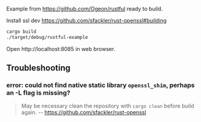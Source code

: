 Example from https://github.com/Ogeon/rustful ready to build. 

Install ssl dev https://github.com/sfackler/rust-openssl#building

```bash
cargo build
./target/debug/rustful-example
```

Open http://localhost:8085 in web browser.

## Troubleshooting

### error: could not find native static library `openssl_shim`, perhaps an -L flag is missing?

> May be necessary clean the repository with `cargo clean` before build again.
> -- https://github.com/sfackler/rust-openssl
